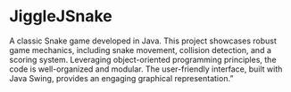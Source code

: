 # JiggleJSnake
 A classic Snake game developed in Java. This project showcases robust game mechanics, including snake movement, collision detection, and a scoring system. Leveraging object-oriented programming principles, the code is well-organized and modular. The user-friendly interface, built with Java Swing, provides an engaging graphical representation.”
